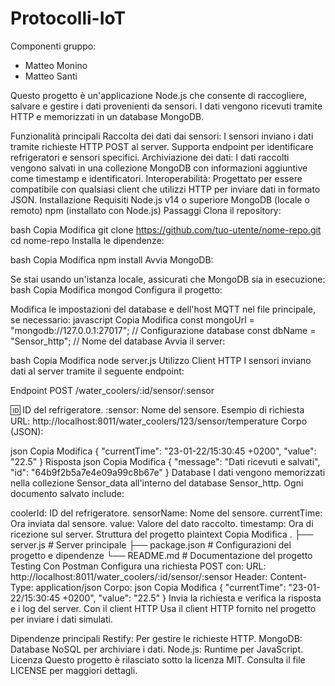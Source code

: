 # Protocolli-IoT
Componenti gruppo:
- Matteo Monino
- Matteo Santi


Questo progetto è un'applicazione Node.js che consente di raccogliere, salvare e gestire i dati provenienti da sensori. I dati vengono ricevuti tramite HTTP e memorizzati in un database MongoDB.

Funzionalità principali
Raccolta dei dati dai sensori:
I sensori inviano i dati tramite richieste HTTP POST al server.
Supporta endpoint per identificare refrigeratori e sensori specifici.
Archiviazione dei dati:
I dati raccolti vengono salvati in una collezione MongoDB con informazioni aggiuntive come timestamp e identificatori.
Interoperabilità:
Progettato per essere compatibile con qualsiasi client che utilizzi HTTP per inviare dati in formato JSON.
Installazione
Requisiti
Node.js v14 o superiore
MongoDB (locale o remoto)
npm (installato con Node.js)
Passaggi
Clona il repository:

bash
Copia
Modifica
git clone https://github.com/tuo-utente/nome-repo.git
cd nome-repo
Installa le dipendenze:

bash
Copia
Modifica
npm install
Avvia MongoDB:

Se stai usando un'istanza locale, assicurati che MongoDB sia in esecuzione:
bash
Copia
Modifica
mongod
Configura il progetto:

Modifica le impostazioni del database e dell'host MQTT nel file principale, se necessario:
javascript
Copia
Modifica
const mongoUrl = "mongodb://127.0.0.1:27017"; // Configurazione database
const dbName = "Sensor_http"; // Nome del database
Avvia il server:

bash
Copia
Modifica
node server.js
Utilizzo
Client HTTP
I sensori inviano dati al server tramite il seguente endpoint:

Endpoint
POST /water_coolers/:id/sensor/:sensor

:id: ID del refrigeratore.
:sensor: Nome del sensore.
Esempio di richiesta
URL: http://localhost:8011/water_coolers/123/sensor/temperature
Corpo (JSON):

json
Copia
Modifica
{
    "currentTime": "23-01-22/15:30:45 +0200",
    "value": "22.5"
}
Risposta
json
Copia
Modifica
{
    "message": "Dati ricevuti e salvati",
    "id": "64b9f2b5a7e4e09a99c8b67e"
}
Database
I dati vengono memorizzati nella collezione Sensor_data all'interno del database Sensor_http.
Ogni documento salvato include:

coolerId: ID del refrigeratore.
sensorName: Nome del sensore.
currentTime: Ora inviata dal sensore.
value: Valore del dato raccolto.
timestamp: Ora di ricezione sul server.
Struttura del progetto
plaintext
Copia
Modifica
.
├── server.js              # Server principale
├── package.json           # Configurazioni del progetto e dipendenze
└── README.md              # Documentazione del progetto
Testing
Con Postman
Configura una richiesta POST con:
URL: http://localhost:8011/water_coolers/:id/sensor/:sensor
Header: Content-Type: application/json
Corpo:
json
Copia
Modifica
{
    "currentTime": "23-01-22/15:30:45 +0200",
    "value": "22.5"
}
Invia la richiesta e verifica la risposta e i log del server.
Con il client HTTP
Usa il client HTTP fornito nel progetto per inviare i dati simulati.

Dipendenze principali
Restify: Per gestire le richieste HTTP.
MongoDB: Database NoSQL per archiviare i dati.
Node.js: Runtime per JavaScript.
Licenza
Questo progetto è rilasciato sotto la licenza MIT. Consulta il file LICENSE per maggiori dettagli.
